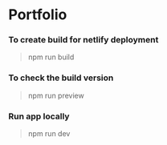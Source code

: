 # Portfolio

### To create build for netlify deployment
> npm run build

### To check the build version
> npm run preview

### Run app locally
> npm run dev
